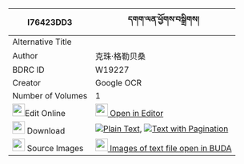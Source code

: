 |I76423DD3|དགག་ལན་ཕྱོགས་བསྒྲིགས། 
| --- | --- 
|Alternative Title |
|Author| 克珠·格勒贝桑| 克珠杰｜第一世班禅
|BDRC ID | W19227
|Creator | Google OCR
|Number of Volumes| 1
|<img width="25" src="https://img.icons8.com/color/25/000000/edit-property.png">Edit Online| [<img width="25" src="https://avatars.githubusercontent.com/u/45091458?s=200&v=4"> Open in Editor](http://editor.openpecha.org/I76423DD3)
|<img width="25" src="https://img.icons8.com/fluent/48/000000/download-2.png"/>  Download | [![](https://img.icons8.com/color/20/000000/txt.png)Plain Text](https://github.com/Openpecha/I76423DD3/releases/download/v1/gaklen_chok_drik_plain_I76423DD3.zip), [![](https://img.icons8.com/color/20/000000/txt.png)Text with Pagination](https://github.com/Openpecha/I76423DD3/releases/download/v1/gaklen_chok_drik_pages_I76423DD3.zip)
|<img width="25" src="https://img.icons8.com/plasticine/100/000000/pictures-folder.png"/>  Source Images | [<img width="25" src="https://library.bdrc.io/icons/BUDA-small.svg"> Images of text file open in BUDA](https://library.bdrc.io/show/bdr:W19227)